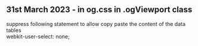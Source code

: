 ## 31st March 2023 - in og.css in .ogViewport class
suppress following statement to allow copy paste the content of the data tables <br>
webkit-user-select: none;